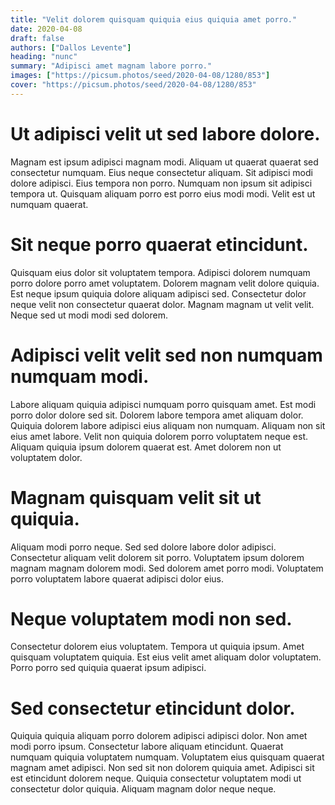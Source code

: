 ```yaml
---
title: "Velit dolorem quisquam quiquia eius quiquia amet porro."
date: 2020-04-08
draft: false 
authors: ["Dallos Levente"]
heading: "nunc"
summary: "Adipisci amet magnam labore porro."
images: ["https://picsum.photos/seed/2020-04-08/1280/853"]
cover: "https://picsum.photos/seed/2020-04-08/1280/853"
---
```

# Ut adipisci velit ut sed labore dolore.        
Magnam est ipsum adipisci magnam modi. Aliquam ut quaerat quaerat sed consectetur numquam. Eius neque consectetur aliquam. Sit adipisci modi dolore adipisci. Eius tempora non porro. Numquam non ipsum sit adipisci tempora ut. Quisquam aliquam porro est porro eius modi modi. Velit est ut numquam quaerat.

# Sit neque porro quaerat etincidunt.        
Quisquam eius dolor sit voluptatem tempora. Adipisci dolorem numquam porro dolore porro amet voluptatem. Dolorem magnam velit dolore quiquia. Est neque ipsum quiquia dolore aliquam adipisci sed. Consectetur dolor neque velit non consectetur quaerat dolor. Magnam magnam ut velit velit. Neque sed ut modi modi sed dolorem.

# Adipisci velit velit sed non numquam numquam modi.        
Labore aliquam quiquia adipisci numquam porro quisquam amet. Est modi porro dolor dolore sed sit. Dolorem labore tempora amet aliquam dolor. Quiquia dolorem labore adipisci eius aliquam non numquam. Aliquam non sit eius amet labore. Velit non quiquia dolorem porro voluptatem neque est. Aliquam quiquia ipsum dolorem quaerat est. Amet dolorem non ut voluptatem dolor.

# Magnam quisquam velit sit ut quiquia.        
Aliquam modi porro neque. Sed sed dolore labore dolor adipisci. Consectetur aliquam velit dolorem sit porro. Voluptatem ipsum dolorem magnam magnam dolorem modi. Sed dolorem amet porro modi. Voluptatem porro voluptatem labore quaerat adipisci dolor eius.

# Neque voluptatem modi non sed.        
Consectetur dolorem eius voluptatem. Tempora ut quiquia ipsum. Amet quisquam voluptatem quiquia. Est eius velit amet aliquam dolor voluptatem. Porro porro sed quiquia quaerat ipsum adipisci.

# Sed consectetur etincidunt dolor.        
Quiquia quiquia aliquam porro dolorem adipisci adipisci dolor. Non amet modi porro ipsum. Consectetur labore aliquam etincidunt. Quaerat numquam quiquia voluptatem numquam. Voluptatem eius quisquam quaerat magnam amet adipisci. Non sed sit non dolorem quiquia amet. Adipisci sit est etincidunt dolorem neque. Quiquia consectetur voluptatem modi ut consectetur dolor quiquia. Aliquam magnam dolor neque neque.


